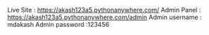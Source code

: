 Live Site : https://akash123a5.pythonanywhere.com/
Admin Panel : https://akash123a5.pythonanywhere.com/admin
Admin username : mdakash
Admin password :123456
